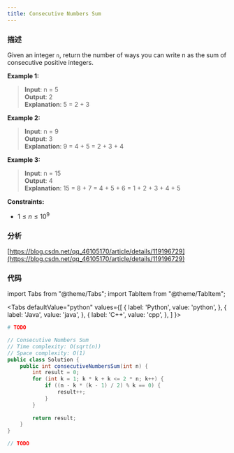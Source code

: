 ```yaml
---
title: Consecutive Numbers Sum
---
```


### 描述

Given an integer `n`, return the number of ways you can write n as the sum of consecutive positive integers.

**Example 1:**

> **Input**: n = 5  
> **Output**: 2  
> **Explanation**: 5 = 2 + 3

**Example 2:**

> **Input**: n = 9  
> **Output**: 3  
> **Explanation**: 9 = 4 + 5 = 2 + 3 + 4

**Example 3:**

> **Input**: n = 15  
> **Output**: 4  
> **Explanation**: 15 = 8 + 7 = 4 + 5 + 6 = 1 + 2 + 3 + 4 + 5

**Constraints:**

* $1 \leq n \leq 10^9$

### 分析

[https://blog.csdn.net/qq_46105170/article/details/119196729](https://blog.csdn.net/qq_46105170/article/details/119196729)

### 代码

import Tabs from "@theme/Tabs";
import TabItem from "@theme/TabItem";

<Tabs
defaultValue="python"
values={[
{ label: 'Python', value: 'python', },
{ label: 'Java', value: 'java', },
{ label: 'C++', value: 'cpp', },
]
}>
<TabItem value="python">

```python
# TODO
```

</TabItem>
<TabItem value="java">

```java
// Consecutive Numbers Sum
// Time complexity: O(sqrt(n))
// Space complexity: O(1)
public class Solution {
    public int consecutiveNumbersSum(int n) {
        int result = 0;
        for (int k = 1; k * k + k <= 2 * n; k++) {
            if ((n - k * (k - 1) / 2) % k == 0) {
                result++;
            }
        }
        
        return result;
    }
}
```

</TabItem>
<TabItem value="cpp">

```cpp
// TODO
```

</TabItem>
</Tabs>